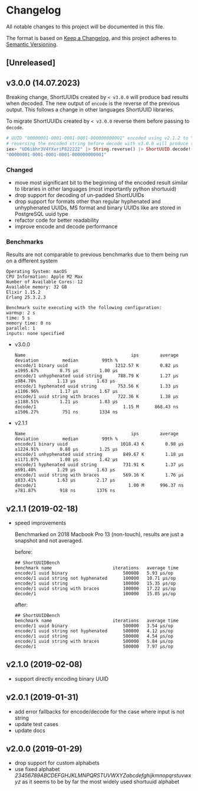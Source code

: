 # Changelog

All notable changes to this project will be documented in this file.

The format is based on [Keep a Changelog](https://keepachangelog.com/en/1.0.0/),
and this project adheres to [Semantic Versioning](https://semver.org/spec/v2.0.0.html).

## [Unreleased]

## v3.0.0 (14.07.2023)

Breaking change, ShortUUIDs created by `< v3.0.0` will produce bad results when decoded.
The new output of `encode` is the reverse of the previous output.
This follows a change in other languages ShortUUID libraries.

To migrate ShortUUIDs created by `< v3.0.0` reverse them before passing to `decode`.

```elixir
# UUID "00000001-0001-0001-0001-000000000001" encoded using v2.1.2 to "UD6ibhr3V4YXvriP822222"
# reversing the encoded string before decode with v3.0.0 will produce the correct result
iex> "UD6ibhr3V4YXvriP822222" |> String.reverse() |> ShortUUID.decode!()
"00000001-0001-0001-0001-000000000001"
```

### Changed
* move most significant bit to the beginning of the encoded result similar to libraries in other languages (most importantly python shortuuid)
* drop support for decoding of un-padded ShortUUIDs
* drop support for formats other than regular hyphenated and unhyphenated UUIDs, MS format and binary UUIDs like are stored in PostgreSQL uuid type
* refactor code for better readability
* improve encode and decode performance

### Benchmarks
Results are not comparable to previous benchmarks due to them being run on a different system
  ```
  Operating System: macOS
  CPU Information: Apple M2 Max
  Number of Available Cores: 12
  Available memory: 32 GB
  Elixir 1.15.2
  Erlang 25.3.2.3

  Benchmark suite executing with the following configuration:
  warmup: 2 s
  time: 5 s
  memory time: 0 ns
  parallel: 1
  inputs: none specified
  ```

* v3.0.0
  ```
  Name                                        ips        average  deviation         median         99th %
  encode/1 binary uuid                  1212.57 K        0.82 μs  ±1995.67%        0.75 μs        1.00 μs
  encode/1 unhyphenated uuid string      788.79 K        1.27 μs   ±984.70%        1.13 μs        1.63 μs
  encode/1 hyphenated uuid string        753.56 K        1.33 μs  ±1106.96%        1.17 μs        1.67 μs
  encode/1 uuid string with braces       722.36 K        1.38 μs  ±1188.51%        1.21 μs        1.83 μs
  decode/1                                 1.15 M      868.43 ns  ±1506.27%         751 ns        1334 ns
  ```

* v2.1.1
  ```
  Name                                        ips        average  deviation         median         99th %
  encode/1 binary uuid                    1018.43 K        0.98 μs  ±1224.91%        0.88 μs        1.25 μs
  encode/1 unhyphenated uuid string        849.67 K        1.18 μs  ±1171.07%        1.08 μs        1.42 μs
  encode/1 hyphenated uuid string          731.91 K        1.37 μs   ±691.40%        1.29 μs        1.63 μs
  encode/1 uuid string with braces         569.16 K        1.76 μs   ±833.41%        1.63 μs        2.17 μs
  decode/1                                   1.00 M      996.37 ns   ±781.87%         918 ns        1376 ns
  ```

## v2.1.1 (2019-02-18)

* speed improvements

  Benchmarked on 2018 Macbook Pro 13 (non-touch), results are just a snapshot
  and not averaged.

  before:

  ```
  ## ShortUUIDBench
  benchmark name                       iterations   average time
  encode/1 uuid binary                     500000   5.93 µs/op
  encode/1 uuid string not hyphenated      100000   10.71 µs/op
  encode/1 uuid string                     100000   15.35 µs/op
  encode/1 uuid string with braces         100000   17.22 µs/op
  decode/1                                 100000   15.05 µs/op
  ```

  after:

  ```
  ## ShortUUIDBench
  benchmark name                       iterations   average time
  encode/1 uuid binary                     500000   3.54 µs/op
  encode/1 uuid string not hyphenated      500000   4.12 µs/op
  encode/1 uuid string                     500000   4.54 µs/op
  encode/1 uuid string with braces         500000   5.84 µs/op
  decode/1                                 500000   7.97 µs/op
  ```

## v2.1.0 (2019-02-08)

* support directly encoding binary UUID

## v2.0.1 (2019-01-31)

* add error fallbacks for encode/decode for the case where input is not string
* update test cases
* update docs

## v2.0.0 (2019-01-29)

* drop support for custom alphabets
* use fixed alphabet _23456789ABCDEFGHJKLMNPQRSTUVWXYZabcdefghijkmnopqrstuvwxyz_ as it seems to be by far the most widely used shortuuid alphabet